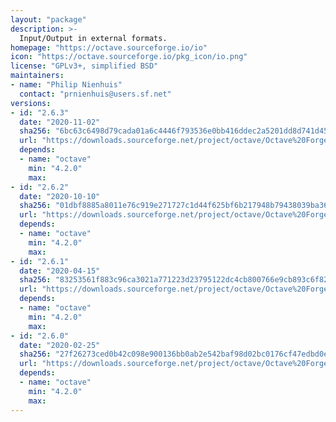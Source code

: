 ```yaml
---
layout: "package"
description: >-
  Input/Output in external formats.
homepage: "https://octave.sourceforge.io/io"
icon: "https://octave.sourceforge.io/pkg_icon/io.png"
license: "GPLv3+, simplified BSD"
maintainers:
- name: "Philip Nienhuis"
  contact: "prnienhuis@users.sf.net"
versions:
- id: "2.6.3"
  date: "2020-11-02"
  sha256: "6bc63c6498d79cada01a6c4446f793536e0bb416ddec2a5201dd8d741d459e10"
  url: "https://downloads.sourceforge.net/project/octave/Octave%20Forge%20Packages/Individual%20Package%20Releases/io-2.6.3.tar.gz"
  depends:
  - name: "octave"
    min: "4.2.0"
    max:
- id: "2.6.2"
  date: "2020-10-10"
  sha256: "01dbf8885a8011e76c919e271727c1d44f625bf6b217948b79438039ba368ceb"
  url: "https://downloads.sourceforge.net/project/octave/Octave%20Forge%20Packages/Individual%20Package%20Releases/io-2.6.2.tar.gz"
  depends:
  - name: "octave"
    min: "4.2.0"
    max:
- id: "2.6.1"
  date: "2020-04-15"
  sha256: "83253561f883c96ca3021a771223d23795122dc4cb800766e9cb893c6f8262dd"
  url: "https://downloads.sourceforge.net/project/octave/Octave%20Forge%20Packages/Individual%20Package%20Releases/io-2.6.1.tar.gz"
  depends:
  - name: "octave"
    min: "4.2.0"
    max:
- id: "2.6.0"
  date: "2020-02-25"
  sha256: "27f26273ced0b42c098e900136bb0ab2e542baf98d02bc0176cf47edbd0e6d7f"
  url: "https://downloads.sourceforge.net/project/octave/Octave%20Forge%20Packages/Individual%20Package%20Releases/io-2.6.0.tar.gz"
  depends:
  - name: "octave"
    min: "4.2.0"
    max:
---
```

